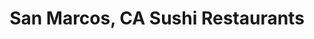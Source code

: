 ---
layout: city
title: San Marcos, CA Sushi Restaurants
permalink: /california/san-marcos/
stateAbbr: CA
stateName: California
cityName: San Marcos
---